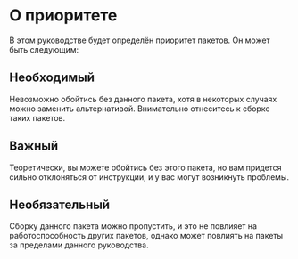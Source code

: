 # О приоритете

В этом руководстве будет определён приоритет пакетов.
Он может быть следующим:

## Необходимый

Невозможно обойтись без данного пакета, хотя в некоторых случаях можно заменить альтернативой. Внимательно отнеситесь к сборке таких пакетов.

## Важный

Теоретически, вы можете обойтись без этого пакета, но вам придется сильно отклоняться от инструкции, и у вас могут возникнуть проблемы.

## Необязательный

Сборку данного пакета можно пропустить, и это не повлияет на работоспособность других пакетов, однако может повлиять на пакеты за пределами данного руководства.

